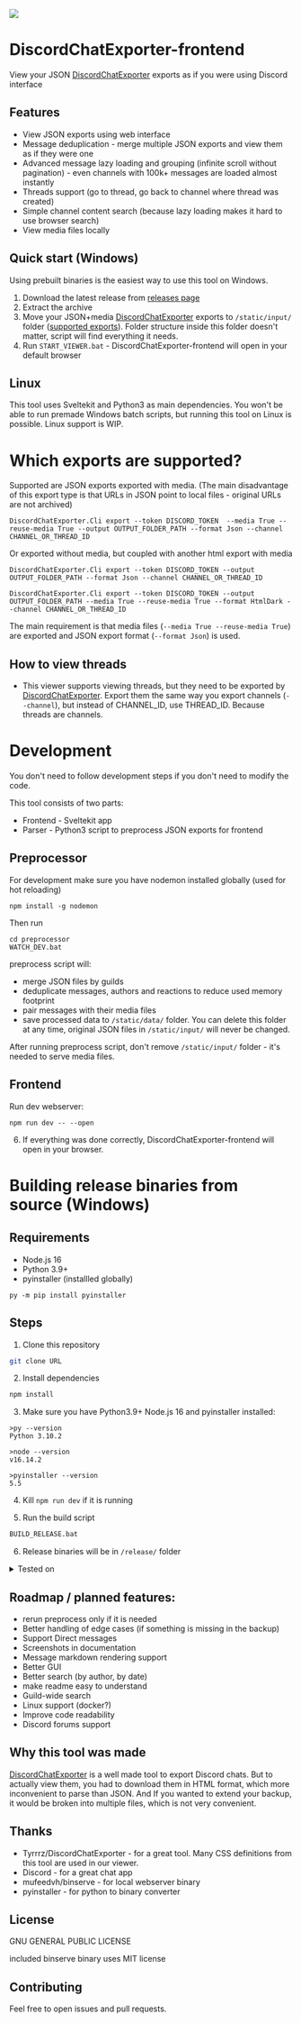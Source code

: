 ![](docs/screenshot.png)


# DiscordChatExporter-frontend
View your JSON [DiscordChatExporter](Tyrrrz/DiscordChatExporter) exports as if you were using Discord interface

## Features
- View JSON exports using web interface
- Message deduplication - merge multiple JSON exports and view them as if they were one
- Advanced message lazy loading and grouping (infinite scroll without pagination) - even channels with 100k+ messages are loaded almost instantly
- Threads support (go to thread, go back to channel where thread was created)
- Simple channel content search (because lazy loading makes it hard to use browser search)
- View media files locally



## Quick start (Windows)
Using prebuilt binaries is the easiest way to use this tool on Windows.
1. Download the latest release from [releases page](https://github.com/slatinsky/DiscordChatExporter-frontend/releases)
2. Extract the archive
3. Move your JSON+media [DiscordChatExporter](Tyrrrz/DiscordChatExporter) exports to `/static/input/` folder ([supported exports](#custom_anchor_name)). Folder structure inside this folder doesn't matter, script will find everything it needs.
4. Run `START_VIEWER.bat` - DiscordChatExporter-frontend will open in your default browser

## Linux
This tool uses Sveltekit and Python3 as main dependencies. You won't be able to run premade Windows batch scripts, but running this tool on Linux is possible. Linux support is WIP.

<a name="supported-exports"></a>
# Which exports are supported?
Supported are JSON exports exported with media. (The main disadvantage of this export type is that URLs in JSON point to local files - original URLs are not archived)
```
DiscordChatExporter.Cli export --token DISCORD_TOKEN  --media True --reuse-media True --output OUTPUT_FOLDER_PATH --format Json --channel CHANNEL_OR_THREAD_ID
```

Or exported without media, but coupled with another html export with media
```
DiscordChatExporter.Cli export --token DISCORD_TOKEN --output OUTPUT_FOLDER_PATH --format Json --channel CHANNEL_OR_THREAD_ID

DiscordChatExporter.Cli export --token DISCORD_TOKEN --output OUTPUT_FOLDER_PATH --media True --reuse-media True --format HtmlDark --channel CHANNEL_OR_THREAD_ID
```

The main requirement is that media files (`--media True --reuse-media True`) are exported and JSON export format (`--format Json`) is used.



## How to view threads
- This viewer supports viewing threads, but they need to be exported by [DiscordChatExporter](https://github.com/Tyrrrz/DiscordChatExporter). Export them the same way you export channels (`--channel`), but instead of CHANNEL_ID, use THREAD_ID. Because threads are channels.

# Development
You don't need to follow development steps if you don't need to modify the code.



This tool consists of two parts:
- Frontend - Sveltekit app
- Parser - Python3 script to preprocess JSON exports for frontend
## Preprocessor
For development make sure you have nodemon installed globally (used for hot reloading)
```
npm install -g nodemon
```

Then run
```
cd preprocessor
WATCH_DEV.bat
```

preprocess script will:
- merge JSON files by guilds
- deduplicate messages, authors and reactions to reduce used memory footprint
- pair messages with their media files
- save processed data to `/static/data/` folder. You can delete this folder at any time, original JSON files in `/static/input/` will never be changed.

After running preprocess script, don't remove `/static/input/` folder - it's needed to serve media files.

## Frontend
Run dev webserver:
```
npm run dev -- --open
```

6. If everything was done correctly, DiscordChatExporter-frontend will open in your browser.


# Building release binaries from source (Windows)
## Requirements
- Node.js 16
- Python 3.9+
- pyinstaller (installled globally)
```
py -m pip install pyinstaller
```

## Steps
1. Clone this repository
```bash
git clone URL
```
2. Install dependencies
```bash
npm install
```
3. Make sure you have Python3.9+ Node.js 16 and pyinstaller installed:
```
>py --version
Python 3.10.2
```
```
>node --version
v16.14.2
```
```
>pyinstaller --version
5.5
```

4. Kill `npm run dev` if it is running

5. Run the build script
```bash
BUILD_RELEASE.bat
```

6. Release binaries will be in `/release/` folder



<details><summary>Tested on</summary>
<p>

```
>winver
Windows 10, 21H2
Os build: 19044.1766

>py --version
Python 3.10.2

>node --version
v16.14.2

>pyinstaller --version
5.5

Binserve version:
binserve-v0.2.0-i686-pc-windows-msvc

DiscordChatExporter version:
v2.36.1

Processor:
AMD Ryzen™ 7 5800H

400k messages with 18GB of media files
```


But should work on any Windows 10 / Windows 11 x64 computer.

</p>
</details>







## Roadmap / planned features:
- rerun preprocess only if it is needed
- Better handling of edge cases (if something is missing in the backup)
- Support Direct messages
- Screenshots in documentation
- Message markdown rendering support
- Better GUI
- Better search (by author, by date)
- make readme easy to understand
- Guild-wide search
- Linux support (docker?)
- Improve code readability
- Discord forums support

## Why this tool was made
[DiscordChatExporter](https://github.com/Tyrrrz/DiscordChatExporter) is a well made tool to export Discord chats. But to actually view them, you had to download them in HTML format, which more inconvenient to parse than JSON. And If you wanted to extend your backup, it would be broken into multiple files, which is not very convenient.
## Thanks
- Tyrrrz/DiscordChatExporter - for a great tool. Many CSS definitions from this tool are used in our viewer.
- Discord - for a great chat app
- mufeedvh/binserve - for local webserver binary
- pyinstaller - for python to binary converter


## License
GNU GENERAL PUBLIC LICENSE

included binserve binary uses MIT license

## Contributing
Feel free to open issues and pull requests.